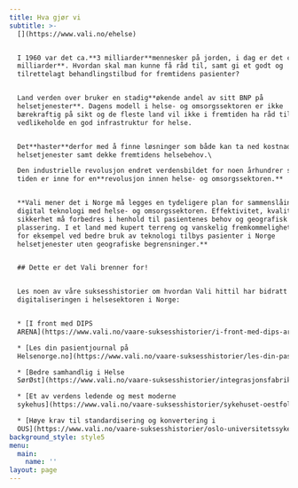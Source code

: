 ```yaml
---
title: Hva gjør vi
subtitle: >-
  [](https://www.vali.no/ehelse)


  I 1960 var det ca.**3 milliarder**mennesker på jorden, i dag er det ca.**7,7
  milliarder**. Hvordan skal man kunne få råd til, samt gi et godt og
  tilrettelagt behandlingstilbud for fremtidens pasienter?


  Land verden over bruker en stadig**økende andel av sitt BNP på
  helsetjenester**. Dagens modell i helse- og omsorgssektoren er ikke
  bærekraftig på sikt og de fleste land vil ikke i fremtiden ha råd til å
  vedlikeholde en god infrastruktur for helse.


  Det**haster**derfor med å finne løsninger som både kan ta ned kostnaden på
  helsetjenester samt dekke fremtidens helsebehov.\

  Den industrielle revolusjon endret verdensbildet for noen århundrer siden,
  tiden er inne for en**revolusjon innen helse- og omsorgssektoren.**


  **Vali mener det i Norge må legges en tydeligere plan for sammenslåingen av
  digital teknologi med helse- og omsorgssektoren. Effektivitet, kvalitet og
  sikkerhet må forbedres i henhold til pasientenes behov og geografisk
  plassering. I et land med kupert terreng og vanskelig fremkommelighet kan det
  for eksempel ved bedre bruk av teknologi tilbys pasienter i Norge
  helsetjenester uten geografiske begrensninger.**


  ## Dette er det Vali brenner for!


  Les noen av våre suksesshistorier om hvordan Vali hittil har bidratt til denne
  digitaliseringen i helsesektoren i Norge:


  * [I front med DIPS
  ARENA](https://www.vali.no/vaare-suksesshistorier/i-front-med-dips-arena)

  * [Les din pasientjournal på
  Helsenorge.no](https://www.vali.no/vaare-suksesshistorier/les-din-pasientjournal-paa-helsenorge-no)

  * [Bedre samhandlig i Helse
  SørØst](https://www.vali.no/vaare-suksesshistorier/integrasjonsfabrikken)

  * [Et av verdens ledende og mest moderne
  sykehus](https://www.vali.no/vaare-suksesshistorier/sykehuset-oestfold)

  * [Høye krav til standardisering og konvertering i
  OUS](https://www.vali.no/vaare-suksesshistorier/oslo-universitetssykehus)
background_style: style5
menu:
  main:
    name: ''
layout: page
---
```


